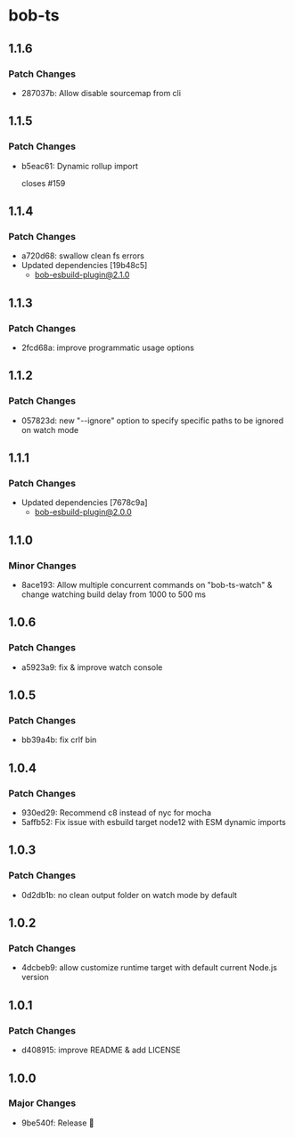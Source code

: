 # bob-ts

## 1.1.6

### Patch Changes

- 287037b: Allow disable sourcemap from cli

## 1.1.5

### Patch Changes

- b5eac61: Dynamic rollup import

  closes #159

## 1.1.4

### Patch Changes

- a720d68: swallow clean fs errors
- Updated dependencies [19b48c5]
  - bob-esbuild-plugin@2.1.0

## 1.1.3

### Patch Changes

- 2fcd68a: improve programmatic usage options

## 1.1.2

### Patch Changes

- 057823d: new "--ignore" option to specify specific paths to be ignored on watch mode

## 1.1.1

### Patch Changes

- Updated dependencies [7678c9a]
  - bob-esbuild-plugin@2.0.0

## 1.1.0

### Minor Changes

- 8ace193: Allow multiple concurrent commands on "bob-ts-watch" & change watching build delay from 1000 to 500 ms

## 1.0.6

### Patch Changes

- a5923a9: fix & improve watch console

## 1.0.5

### Patch Changes

- bb39a4b: fix crlf bin

## 1.0.4

### Patch Changes

- 930ed29: Recommend c8 instead of nyc for mocha
- 5affb52: Fix issue with esbuild target node12 with ESM dynamic imports

## 1.0.3

### Patch Changes

- 0d2db1b: no clean output folder on watch mode by default

## 1.0.2

### Patch Changes

- 4dcbeb9: allow customize runtime target with default current Node.js version

## 1.0.1

### Patch Changes

- d408915: improve README & add LICENSE

## 1.0.0

### Major Changes

- 9be540f: Release 🎉
